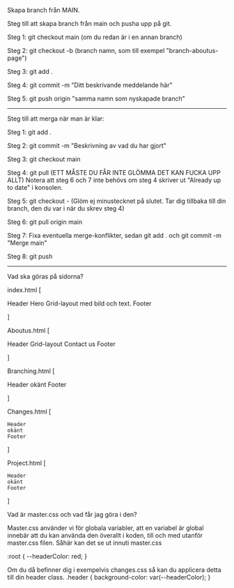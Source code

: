 Skapa branch från MAIN.

Steg till att skapa branch från main och pusha upp på git.

Steg 1: git checkout main (om du redan är i en annan branch)

Steg 2: git checkout -b (branch namn, som till exempel "branch-aboutus-page")

Steg 3: git add .

Steg 4: git commit -m "Ditt beskrivande meddelande här"

Steg 5: git push origin "samma namn som nyskapade branch"

_______________________________________________________________________________

Steg till att merga när man är klar:

Steg 1: git add .

Steg 2: git commit -m "Beskrivning av vad du har gjort"

Steg 3: git checkout main

Steg 4: git pull (ETT MÅSTE DU FÅR INTE GLÖMMA DET KAN FUCKA UPP ALLT)
Notera att steg 6 och 7 inte behövs om steg 4 skriver ut "Already up to date" i konsolen.

Steg 5: git checkout - (Glöm ej minustecknet på slutet. Tar dig tillbaka till din branch, den du var i när du skrev steg 4)

Steg 6: git pull origin main

Steg 7: Fixa eventuella merge-konflikter, sedan git add . och git commit -m "Merge main"

Steg 8: git push

______________________________________________________________________________

Vad ska göras på sidorna?

index.html [

Header
Hero
Grid-layout med bild och text.
Footer

]

Aboutus.html [

Header
Grid-layout
Contact us
Footer

]

Branching.html [

Header
okänt
Footer

]

Changes.html [
    
    Header
    okänt
    Footer

]

Project.html [

    Header
    okänt
    Footer

]

Vad är master.css och vad får jag göra i den?

Master.css använder vi för globala variabler, att en variabel är global innebär att du kan använda den överallt i koden, till och med utanför master.css filen.
Såhär kan det se ut innuti master.css

:root {
    --headerColor: red;
}

Om du då befinner dig i exempelvis changes.css så kan du applicera detta till din header class.
.header {
    background-color: var(--headerColor);
}